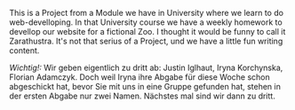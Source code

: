 This is a Project from a Module we have in University where we learn to do web-develloping.
In that University course we have a weekly homework to devellop our website for a fictional Zoo. 
I thought it would be funny to call it Zarathustra.
It's not that serius of a Project, und we have a little fun writing content. 

*Wichtig!:* Wir geben eigentlich zu dritt ab:  Justin Iglhaut, Iryna Korchynska, Florian Adamczyk.
Doch weil Iryna ihre Abgabe für diese Woche schon abgeschickt hat, bevor Sie mit uns in eine Gruppe gefunden hat, stehen in der ersten Abgabe nur zwei Namen. Nächstes mal sind wir dann zu dritt.